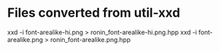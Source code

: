 # Files converted from util-xxd

xxd -i font-arealike-hi.png > ronin_font-arealike-hi.png.hpp
xxd -i font-arealike.png > ronin_font-arealike.png.hpp

